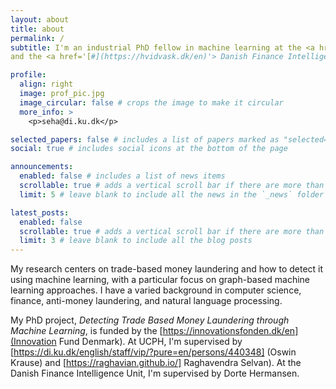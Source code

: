 ```yaml
---
layout: about
title: about
permalink: /
subtitle: I'm an industrial PhD fellow in machine learning at the <a href='[#](https://di.ku.dk/english/research/machine-learning/)'> University of Copenhagen</a> 
and the <a href='[#](https://hvidvask.dk/en)'> Danish Finance Intelligence Unit (Hvidvasksekretariatet)</a>.

profile:
  align: right
  image: prof_pic.jpg
  image_circular: false # crops the image to make it circular
  more_info: >
    <p>seha@di.ku.dk</p>

selected_papers: false # includes a list of papers marked as "selected={true}"
social: true # includes social icons at the bottom of the page

announcements:
  enabled: false # includes a list of news items
  scrollable: true # adds a vertical scroll bar if there are more than 3 news items
  limit: 5 # leave blank to include all the news in the `_news` folder

latest_posts:
  enabled: false
  scrollable: true # adds a vertical scroll bar if there are more than 3 new posts items
  limit: 3 # leave blank to include all the blog posts
---
```


My research centers on trade-based money laundering and how to detect it using machine learning, with a particular focus on graph-based machine learning approaches. I have a varied background in computer science, finance, anti-money laundering, and natural language processing. 

My PhD project, _Detecting Trade Based Money Laundering through Machine Learning_, is funded by the [https://innovationsfonden.dk/en](Innovation Fund Denmark). At UCPH, I'm supervised by [https://di.ku.dk/english/staff/vip/?pure=en/persons/440348] (Oswin Krause) and [https://raghavian.github.io/] Raghavendra Selvan). At the Danish Finance Intelligence Unit, I'm supervised by Dorte Hermansen. 
